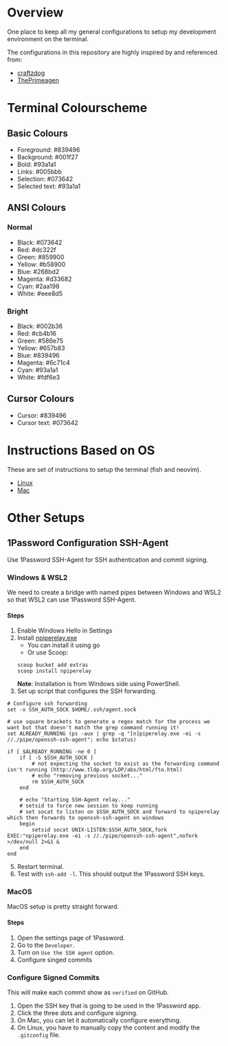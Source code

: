 # Overview

One place to keep all my general configurations to setup my development environment on the terminal.

The configurations in this repository are highly inspired by and referenced from: 
- [craftzdog](https://github.com/craftzdog/dotfiles-public)
- [ThePrimeagen](https://github.com/ThePrimeagen/init.lua)

# Terminal Colourscheme

## Basic Colours

- Foreground: #839496
- Background: #001f27
- Bold: #93a1a1
- Links: #005bbb
- Selection: #073642
- Selected text: #93a1a1

## ANSI Colours

### Normal

- Black: #073642
- Red: #dc322f
- Green: #859900
- Yellow: #b58900
- Blue: #268bd2
- Magenta: #d33682
- Cyan: #2aa198
- White: #eee8d5

### Bright

- Black: #002b36
- Red: #cb4b16
- Green: #586e75
- Yellow: #657b83
- Blue: #839496
- Magenta: #6c71c4
- Cyan: #93a1a1
- White: #fdf6e3

## Cursor Colours

- Cursor: #839496
- Cursor text: #073642

# Instructions Based on OS

These are set of instructions to setup the terminal (fish and neovim).

- [Linux](docs/linux.md)
- [Mac](docs/macos.md)

# Other Setups

## 1Password Configuration SSH-Agent

Use 1Password SSH-Agent for SSH authentication and commit signing.

### Windows & WSL2

We need to create a bridge with named pipes between Windows and WSL2 so that WSL2 can use 1Password SSH-Agent.

#### Steps

1. Enable Windows Hello in Settings
2. Install [npiperelay.exe](https://1password.community/home/leaving?allowTrusted=1&target=https%3A%2F%2Fgithub.com%2Fjstarks%2Fnpiperelay)
   - You can install it using go
   - Or use Scoop:
   ```
   scoop bucket add extras
   scoop install npiperelay
   ```
   **Note**: Installation is from Windows side using PowerShell.
3. Set up script that configures the SSH forwarding.

```
# Configure ssh forwarding
set -x SSH_AUTH_SOCK $HOME/.ssh/agent.sock

# use square brackets to generate a regex match for the process we want but that doesn't match the grep command running it!
set ALREADY_RUNNING (ps -aux | grep -q "[n]piperelay.exe -ei -s //./pipe/openssh-ssh-agent"; echo $status)

if [ $ALREADY_RUNNING -ne 0 ]
    if [ -S $SSH_AUTH_SOCK ]
        # not expecting the socket to exist as the forwarding command isn't running (http://www.tldp.org/LDP/abs/html/fto.html)
        # echo "removing previous socket..."
        rm $SSH_AUTH_SOCK
    end

    # echo "Starting SSH-Agent relay..."
    # setsid to force new session to keep running
    # set socat to listen on $SSH_AUTH_SOCK and forward to npiperelay which then forwards to openssh-ssh-agent on windows
    begin
        setsid socat UNIX-LISTEN:$SSH_AUTH_SOCK,fork EXEC:"npiperelay.exe -ei -s //./pipe/openssh-ssh-agent",nofork >/dev/null 2>&1 &
    end
end
```

5. Restart terminal.
6. Test with `ssh-add -l`. This should output the 1Password SSH keys.

### MacOS

MacOS setup is pretty straight forward.

#### Steps

1. Open the settings page of 1Password.
2. Go to the `Developer`.
3. Turn on `Use the SSH agent` option.
4. Configure singed commits

### Configure Signed Commits

This will make each commit show as `verified` on GitHub.

1. Open the SSH key that is going to be used in the 1Password app.
2. Click the three dots and configure signing.
3. On Mac, you can let it automatically configure everything.
4. On Linux, you have to manually copy the content and modify the `.gitconfig` file.
